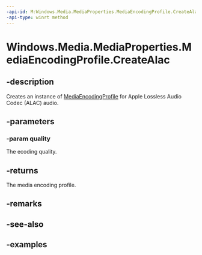 ```yaml
---
-api-id: M:Windows.Media.MediaProperties.MediaEncodingProfile.CreateAlac(Windows.Media.MediaProperties.AudioEncodingQuality)
-api-type: winrt method
---
```


<!-- Method syntax.
public MediaEncodingProfile MediaEncodingProfile.CreateAlac(AudioEncodingQuality quality)
-->

# Windows.Media.MediaProperties.MediaEncodingProfile.CreateAlac


## -description

Creates an instance of [MediaEncodingProfile](mediaencodingprofile.md) for Apple Lossless Audio Codec (ALAC) audio.

## -parameters

### -param quality

The ecoding quality.

## -returns

The media encoding profile.

## -remarks

## -see-also

## -examples


